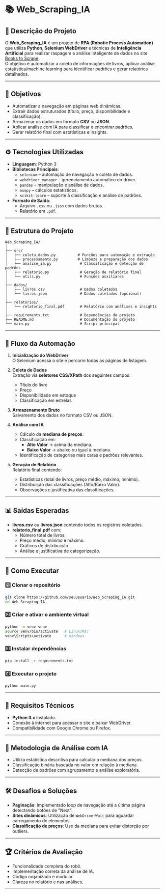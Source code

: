 
# 📚 Web_Scraping_IA

## 📝 Descrição do Projeto
O **Web_Scraping_IA** é um projeto de **RPA (Robotic Process Automation)** que utiliza **Python, Selenium WebDriver** e técnicas de **Inteligência Artificial** para realizar raspagem e análise inteligente de dados no site [Books to Scrape](https://books.toscrape.com).  
O objetivo é automatizar a coleta de informações de livros, aplicar análise estatística/machine learning para identificar padrões e gerar relatórios detalhados.

---

## 🎯 Objetivos
- Automatizar a navegação em páginas web dinâmicas.
- Extrair dados estruturados (título, preço, disponibilidade e classificação).
- Armazenar os dados em formato **CSV** ou **JSON**.
- Aplicar análise com IA para classificar e encontrar padrões.
- Gerar relatório final com estatísticas e insights.

---

## ⚙️ Tecnologias Utilizadas
- **Linguagem**: Python 3
- **Bibliotecas Principais**:
  - `selenium` – automação de navegação e coleta de dados.
  - `webdriver_manager` – gerenciamento automático do driver.
  - `pandas` – manipulação e análise de dados.
  - `numpy` – cálculos estatísticos.
  - `scikit-learn` – suporte à classificação e análise de padrões.
- **Formato de Saída**:
  - Arquivo `.csv` ou `.json` com dados brutos.
  - Relatório em `.pdf`.

---

## 📂 Estrutura do Projeto
```
Web_Scraping_IA/
│
├── src/
│   ├── coleta_dados.py          # Funções para automação e extração
│   ├── processamento.py         # Limpeza e preparação dos dados
│   ├── analise_ia.py             # Classificação e detecção de padrões
│   ├── relatorio.py              # Geração de relatório final
│   └── utils.py                  # Funções auxiliares
│
├── dados/
│   ├── livros.csv                # Dados coletados
│   └── livros.json               # Dados coletados (opcional)
│
├── relatorios/
│   └── relatorio_final.pdf       # Relatório com análises e insights
│
├── requirements.txt              # Dependências do projeto
├── README.md                     # Documentação do projeto
└── main.py                       # Script principal
```

---

## 🔄 Fluxo da Automação
1. **Inicialização do WebDriver**  
   O Selenium acessa o site e percorre todas as páginas de listagem.
   
2. **Coleta de Dados**  
   Extração via **seletores CSS/XPath** dos seguintes campos:
   - Título do livro
   - Preço
   - Disponibilidade em estoque
   - Classificação em estrelas

3. **Armazenamento Bruto**  
   Salvamento dos dados no formato CSV ou JSON.

4. **Análise com IA**  
   - Cálculo da **mediana de preços**.
   - Classificação em:
     - **Alto Valor** → acima da mediana.
     - **Baixo Valor** → abaixo ou igual à mediana.
   - Identificação de categorias mais caras e padrões relevantes.

5. **Geração de Relatório**  
   Relatório final contendo:
   - Estatísticas (total de livros, preço médio, máximo, mínimo).
   - Distribuição das classificações (Alto/Baixo Valor).
   - Observações e justificativa das classificações.

---

## 📊 Saídas Esperadas
- **livros.csv** ou **livros.json** contendo todos os registros coletados.
- **relatorio_final.pdf** com:
  - Número total de livros.
  - Preço médio, mínimo e máximo.
  - Gráficos de distribuição.
  - Análise e justificativa de categorização.

---

## 🚀 Como Executar
### 1️⃣ Clonar o repositório
```bash
git clone https://github.com/seuusuario/Web_Scraping_IA.git
cd Web_Scraping_IA
```

### 2️⃣ Criar e ativar o ambiente virtual
```bash
python -m venv venv
source venv/bin/activate   # Linux/Mac
venv\Scripts\activate      # Windows
```

### 3️⃣ Instalar dependências
```bash
pip install -r requirements.txt
```

### 4️⃣ Executar o projeto
```bash
python main.py
```

---

## 📌 Requisitos Técnicos
- **Python 3.x** instalado.
- Conexão à internet para acessar o site e baixar WebDriver.
- Compatibilidade com Google Chrome ou Firefox.

---

## 🧠 Metodologia de Análise com IA
- Utiliza estatística descritiva para calcular a mediana dos preços.
- Classificação binária baseada no valor em relação à mediana.
- Detecção de padrões com agrupamento e análise exploratória.

---

## 🛠 Desafios e Soluções
- **Paginação**: Implementado loop de navegação até a última página detectando botões de "Next".
- **Sites dinâmicos**: Utilização de `WebDriverWait` para aguardar carregamento de elementos.
- **Classificação de preços**: Uso da mediana para evitar distorção por outliers.

---

## 🏆 Critérios de Avaliação
- Funcionalidade completa do robô.
- Implementação correta da análise de IA.
- Código organizado e modular.
- Clareza no relatório e nas análises.

---
